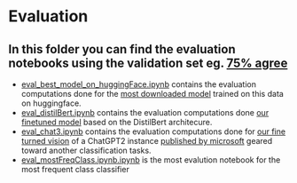 # Evaluation
## In this folder you can find the evaluation notebooks using the validation set eg. [75% agree](https://huggingface.co/datasets/financial_phrasebank/viewer/sentences_75agree) 

- [eval_best_model_on_huggingFace.ipynb](eval_best_model_on_huggingFace.ipynb) contains the evaluation computations done for the [most downloaded model](https://huggingface.co/mrm8488/distilroberta-finetuned-financial-news-sentiment-analysis) trained on this data on huggingface. 
- [eval_distilBert.ipynb](eval_distilBert.ipynb) contains the evaluation computations done [our finetuned model](/distilBert-classifier.ipynb) based on the DistilBert architecure.
- [eval_chat3.ipynb](eval_chat3.ipynb) contains the evaluation computations done for [our fine turned vision](/chat3GPT-classifier.ipynb) of a ChatGPT2 instance [published by microsoft](https://huggingface.co/microsoft/DialogRPT-updown) geared toward another classification tasks.
- [eval_mostFreqClass.ipynb.ipynb](eval_mostFreqClass.ipynb.ipynb) is the most evalution notebook for the most frequent class classifier
